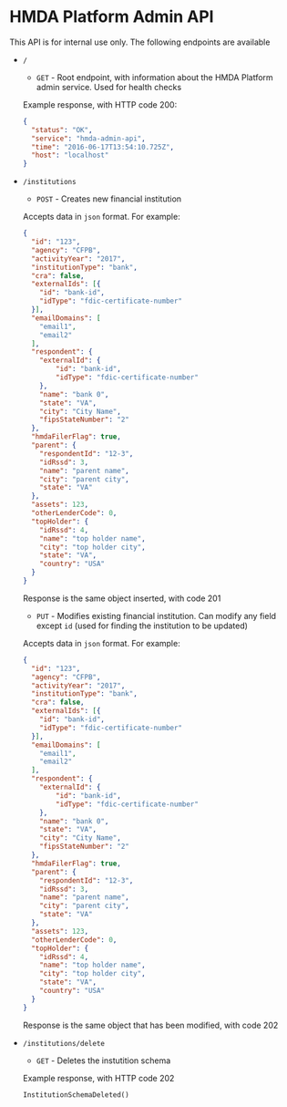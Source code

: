 # HMDA Platform Admin API

This API is for internal use only. The following endpoints are available

* `/`
    * `GET` - Root endpoint, with information about the HMDA Platform admin service. Used for health checks

    Example response, with HTTP code 200:

    ```json
    {
      "status": "OK",
      "service": "hmda-admin-api",
      "time": "2016-06-17T13:54:10.725Z",
      "host": "localhost"
    }
    ```

* `/institutions`
    * `POST` - Creates new financial institution

    Accepts data in `json` format. For example:

    ```json
    {
      "id": "123",
      "agency": "CFPB",
      "activityYear": "2017",
      "institutionType": "bank",
      "cra": false,
      "externalIds": [{
        "id": "bank-id",
        "idType": "fdic-certificate-number"
      }],
      "emailDomains": [
        "email1",
        "email2"
      ],
      "respondent": {
        "externalId": {
            "id": "bank-id",
            "idType": "fdic-certificate-number"
        },
        "name": "bank 0",
        "state": "VA",
        "city": "City Name",
        "fipsStateNumber": "2"
      },
      "hmdaFilerFlag": true,
      "parent": {
        "respondentId": "12-3",
        "idRssd": 3,
        "name": "parent name",
        "city": "parent city",
        "state": "VA"
      },
      "assets": 123,
      "otherLenderCode": 0,
      "topHolder": {
        "idRssd": 4,
        "name": "top holder name",
        "city": "top holder city",
        "state": "VA",
        "country": "USA"
      }
    }
    ```

    Response is the same object inserted, with code 201


    * `PUT` - Modifies existing financial institution. Can modify any field except `id` (used for finding the institution to be updated)

    Accepts data in `json` format. For example:

    ```json
    {
      "id": "123",
      "agency": "CFPB",
      "activityYear": "2017",
      "institutionType": "bank",
      "cra": false,
      "externalIds": [{
        "id": "bank-id",
        "idType": "fdic-certificate-number"
      }],
      "emailDomains": [
        "email1",
        "email2"
      ],
      "respondent": {
        "externalId": {
            "id": "bank-id",
            "idType": "fdic-certificate-number"
        },
        "name": "bank 0",
        "state": "VA",
        "city": "City Name",
        "fipsStateNumber": "2"
      },
      "hmdaFilerFlag": true,
      "parent": {
        "respondentId": "12-3",
        "idRssd": 3,
        "name": "parent name",
        "city": "parent city",
        "state": "VA"
      },
      "assets": 123,
      "otherLenderCode": 0,
      "topHolder": {
        "idRssd": 4,
        "name": "top holder name",
        "city": "top holder city",
        "state": "VA",
        "country": "USA"
      }
    }
    ```

    Response is the same object that has been modified, with code 202

* `/institutions/delete`
    * `GET` - Deletes the instutition schema

    Example response, with HTTP code 202

    ```
    InstitutionSchemaDeleted()
    ```
